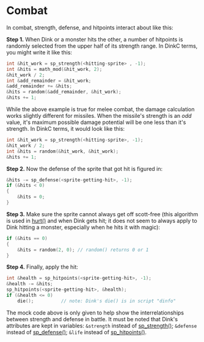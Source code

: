 # Combat

In combat, strength, defense, and hitpoints interact about like this:

**Step 1.** When Dink or a monster hits the other, a number of hitpoints is randomly selected from the upper half of its strength range. In DinkC terms, you might write it like this:

```c
int &hit_work = sp_strength(<hitting-sprite> , -1);
int &hits = math_mod(&hit_work, 2);
&hit_work / 2;
int &add_remainder = &hit_work;
&add_remainder += &hits;
&hits = random(&add_remainder, &hit_work);
&hits += 1;
```

While the above example is true for melee combat, the damage calculation works slightly different for missiles.
When the missile's strength is an *odd* value, it's maximum possible damage potential will be one less than it's strength. In DinkC terms, it would look like this:

```c
int &hit_work = sp_strength(<hitting-sprite>, -1);
&hit_work / 2;
int &hits = random(&hit_work, &hit_work);
&hits += 1;
```

**Step 2.** Now the defense of the sprite that got hit is figured in:

```c
&hits -= sp_defense(<sprite-getting-hit>, -1);
if (&hits < 0)
{
    &hits = 0;
}
```

**Step 3.** Make sure the sprite cannot always get off scott-free (this algorithm is used in [hurt()](../functions/hurt.md) and when Dink gets hit; it does not seem to always apply to Dink hitting a monster, especially when he hits it with magic):

```c
if (&hits == 0)
{
    &hits = random(2, 0); // random() returns 0 or 1
}
```

**Step 4.** Finally, apply the hit:

```c
int &health = sp_hitpoints(<sprite-getting-hit>, -1);
&health -= &hits; 
sp_hitpoints(<sprite-getting-hit>, &health);
if (&health <= 0)
    die();          // note: Dink's die() is in script "dinfo"
```

The mock code above is only given to help show the interrelationships between strength and defense in battle. It must be noted that Dink's attributes are kept in variables: `&strength` instead of [sp_strength()](../functions/sp-strength.md); `&defense` instead of [sp_defense()](../functions/sp-defense.md); `&life` instead of [sp_hitpoints()](../functions/sp-hitpoints.md).
